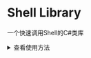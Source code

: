 # Shell Library
一个快速调用Shell的C#类库

<details>
    <summary>查看使用方法</summary>
    <p><a href="./docs/calling_method/c-sharp.md">C#</a></p>
    <p><a href="./docs/calling_method/c-plus-plus.md">C++</a></p>
    <p><a href="./docs/calling_method/f_sharp.md">F#</a></p>
    <p><a href="./docs/calling_method/python.md">Python</a></p>
    <p><a href="./docs/calling_method/qml.md">Qml</a></p>
    <p><a href="./docs/calling_method/rust.md">Rust</a></p>
    <p><a href="./docs/calling_method/typescript.md">TypeScript</a></p>
    <p><a href="./docs/calling_method/visual_basic_dotnet.md">Visual Basic .Net</a></p>
    <!-- <p><a href="./docs/calling_method/.md"></a></p> -->
</details>
